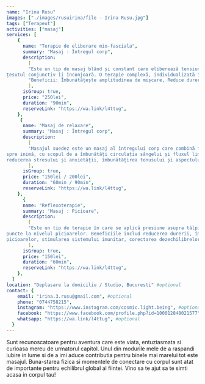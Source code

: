 ```yaml
---
name: "Irina Rusu"
images: ["./images/rusuirina/file - Irina Rusu.jpg"]
tags: ["Terapeut"]
activities: ["masaj"]
services: [
    {
      name: "Terapie de eliberare mio-fasciala",
      summary: "Masaj : Întregul corp",
      description:
        [ 
        "Este un tip de masaj blând și constant care eliberează tensiunea durerea din țesuturile miofasciale - mușchii
țesutul conjunctiv îi înconjoară. O terapie complexă, individualizată în funcție necesitățile fiecărui corp.",
        "Beneficii: Îmbunătățește amplitudinea de mișcare, Reduce durerea, eficiență terapeutică sporită, Stimulează procesul natural de recuperare a corpului, Ajută la relaxarea generală, Îmbunătățește circulația, Eliberează stresul",
        ],
      isGroup: true,
      price: "250lei",
      duration: "90min",
      reserveLink: "https://wa.link/l4ttug",
    },
     {
      name: "Masaj de relaxare",
      summary: "Masaj : Întregul corp",
      description:
        [ 
        "Masajul suedez este un masaj al întregului corp care combină frământări blânde și neteziri lungi îndreptate
spre inimă, cu scopul de a îmbunătăți circulația sângelui și fluxul limfatic. Printre beneficii se numără
reducerea stresului și anxietății, îmbunătățirea tonusului și aspectului pielii, creșterea calității somnului.",
        ],
      isGroup: true,
      price: "150lei / 200lei",
      duration: "60min / 90min",
      reserveLink: "https://wa.link/l4ttug",
    },
      {
      name: "Reflexoterapie",
      summary: "Masaj : Picioare",
      description:
        [ 
        "Este un tip de terapie în care se aplică presiune asupra tălpilor, diverselor organe corespunzându-le anumite
puncte la nivelul picioarelor. Beneficiile includ reducerea durerii, îmbunătățirea circulației la nivelul
picioarelor, stimularea sistemului imunitar, corectarea dezechilibrelor hormonale, îmbunătățirea digestiei.",
        ],
      isGroup: true,
      price: "150lei",
      duration: "60min",
      reserveLink: "https://wa.link/l4ttug",
    },
  ]
location: "Deplasare la domiciliu / Studio, Bucuresti" #optional
contact: {
    email: "irina.3.rusu@gmail.com", #optional
    phone: "0744758215",
    instagram: "https://www.instagram.com/cosmic.light.being", #optional
    facebook: "https://www.facebook.com/profile.php?id=100012848021577", #optional
    whatsapp: "https://wa.link/l4ttug", #optional
  }
---
```


Sunt recunoscatoare pentru aventura care este viata, entuziasmata si curioasa mereu de urmatorul capitol. Unul din modurile mele de a raspandi iubire in lume si de a imi aduce contributia pentru binele mai marelui tot este masajul. Buna-starea fizica si momentele de conectare cu corpul sunt atat de importante pentru echilibrul global al fiintei. Vino sa te ajut sa te simti acasa in corpul tau!
